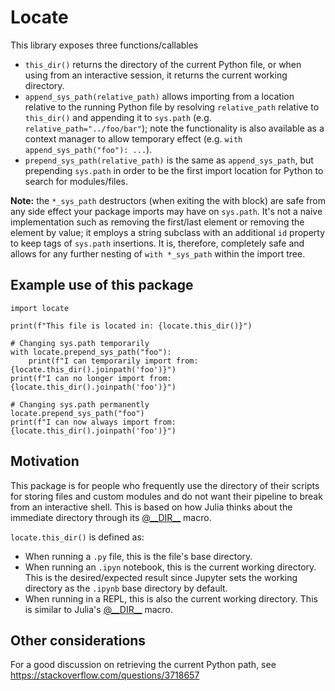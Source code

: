 # Locate

This library exposes three functions/callables
 - `this_dir()` returns the directory of the current Python file, or when using from an interactive session, it returns the current working directory.
 - `append_sys_path(relative_path)` allows importing from a location relative to the running Python file by resolving `relative_path` relative to `this_dir()` and appending it to `sys.path` (e.g. `relative_path="../foo/bar"`); note the functionality is also available as a context manager to allow temporary effect (e.g. `with append_sys_path("foo"): ...`).
 - `prepend_sys_path(relative_path)` is the same as `append_sys_path`, but prepending `sys.path` in order to be the first import location for Python to search for modules/files.
  
**Note:** the `*_sys_path` destructors (when exiting the with block) are safe from any side effect your package imports may have on `sys.path`. It's not a naive implementation such as removing the first/last element or removing the element by value; it employs a string subclass with an additional `id` property to keep tags of `sys.path` insertions. It is, therefore, completely safe and allows for any further nesting of `with *_sys_path` within the import tree.

## Example use of this package
```
import locate

print(f"This file is located in: {locate.this_dir()}")

# Changing sys.path temporarily
with locate.prepend_sys_path("foo"):
    print(f"I can temporarily import from: {locate.this_dir().joinpath('foo')}")
print(f"I can no longer import from: {locate.this_dir().joinpath('foo')}")

# Changing sys.path permanently
locate.prepend_sys_path("foo")
print(f"I can now always import from: {locate.this_dir().joinpath('foo')}")

```

## Motivation
This package is for people who frequently use the directory of their scripts for storing files and custom modules and do not want their pipeline to break from an interactive shell. This is based on how Julia thinks about the immediate directory through its [@\_\_DIR\_\_](https://docs.julialang.org/en/v1/base/base/#Base.@__DIR__) macro.

`locate.this_dir()` is defined as:

 - When running a `.py` file, this is the file's base directory. 
 - When running an `.ipyn` notebook, this is the current working directory. This is the desired/expected result since Jupyter sets the working directory as the `.ipynb` base directory by default.
 - When running in a REPL, this is also the current working directory. This is similar to Julia's [@\_\_DIR\_\_](https://docs.julialang.org/en/v1/base/base/#Base.@__DIR__) macro.

## Other considerations
For a good discussion on retrieving the current Python path, see https://stackoverflow.com/questions/3718657
